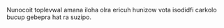 Nunocoit toplevwal amana iloha olra ericuh hunizow vota isodidfi carkolo bucup gebepra hat ra suzipo.